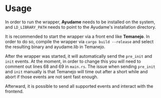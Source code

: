 # Usage

In order to run the wrapper, **Ayudame** needs to be installed on the system, and `LD_LIBRARY_PATH` needs to point to the Ayudame's installation directory.

It is recommended to start the wrapper via a front end like **Temanejo**. In order to do so, compile the wrapper via `cargo build --release` and select the resulting binary and ayudame.lib in Temanejo.

After the wrapper was started, it will automatically send the `pre_init` and `init` events. At the moment, in order to change this you will need to comment out lines 68 and 69 in `main.rs`. The issue when sending `pre_init` and `init` manually is that Temanejo will time out after a short while and abort if those events are not sent fast enough.

Afterward, it is possible to send all supported events and interact with the frontend.
